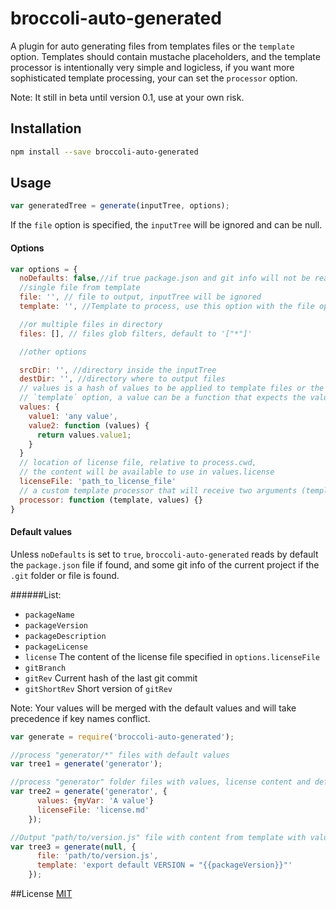 # broccoli-auto-generated
A plugin for auto generating files from templates files or the `template` option. Templates should contain mustache placeholders, and
the template processor is intentionally very simple and logicless, if you want more sophisticated template processing, your can set the `processor` option.

Note: It still in beta until version 0.1, use at your own risk.


## Installation

```bash
npm install --save broccoli-auto-generated
```

## Usage

```js
var generatedTree = generate(inputTree, options);

```

If the `file` option is specified, the `inputTree` will be ignored and can be null.

#### Options

```javascript
var options = {
  noDefaults: false,//if true package.json and git info will not be read
  //single file from template
  file: '', // file to output, inputTree will be ignored
  template: '', //Template to process, use this option with the file option

  //or multiple files in directory
  files: [], // files glob filters, default to '["*"]'

  //other options

  srcDir: '', //directory inside the inputTree
  destDir: '', //directory where to output files
  // values is a hash of values to be applied to template files or the
  // `template` option, a value can be a function that expects the values hash as argument.
  values: {
    value1: 'any value',
    value2: function (values) {
      return values.value1;
    }
  }
  // location of license file, relative to process.cwd,
  // the content will be available to use in values.license
  licenseFile: 'path_to_license_file'
  // a custom template processor that will receive two arguments (template, values)
  processor: function (template, values) {}
}
```

#### Default values
Unless `noDefaults` is set to `true`, `broccoli-auto-generated` reads by default the `package.json` file if found,
and some git info of the current project if the `.git` folder or file is found.

######List:

  * `packageName`
  * `packageVersion`
  * `packageDescription`
  * `packageLicense`
  * `license` The content of the license file specified in `options.licenseFile`
  * `gitBranch`
  * `gitRev` Current hash of the last git commit
  * `gitShortRev` Short version of `gitRev`

Note: Your values will be merged with the default values and will take precedence if key names conflict.

```javascript
var generate = require('broccoli-auto-generated');

//process "generator/*" files with default values
var tree1 = generate('generator');

//process "generator" folder files with values, license content and default values
var tree2 = generate('generator', {
      values: {myVar: 'A value'}
      licenseFile: 'license.md'
    });

//Output "path/to/version.js" file with content from template with value of version from  `package.json`
var tree3 = generate(null, {
      file: 'path/to/version.js',
      template: 'export default VERSION = "{{packageVersion}}"'
    });
```


##License
[MIT](https://github.com/g13013/broccoli-auto-generated/blob/master/LICENSE.md)
